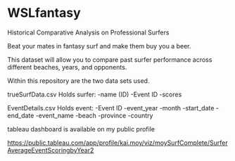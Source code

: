 # WSLfantasy
Historical Comparative Analysis on Professional Surfers

Beat your mates in fantasy surf and make them buy you a beer.

This dataset will allow you to compare past surfer performance across different beaches, years, and opponents.


Within this repository are the two data sets used.

trueSurfData.csv 
Holds surfer:
-name (ID)
-Event ID
-scores

EventDetails.csv
Holds event:
-Event ID
-event_year
-month
-start_date
-end_date
-event_name
-beach
-province
-country


tableau dashboard is available on my public profile

https://public.tableau.com/app/profile/kai.moy/viz/moySurfComplete/SurferAverageEventScoringbyYear2
